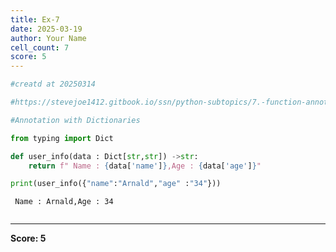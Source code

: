 ```yaml
---
title: Ex-7
date: 2025-03-19
author: Your Name
cell_count: 7
score: 5
---
```


```python
#creatd at 20250314
```


```python
#https://stevejoe1412.gitbook.io/ssn/python-subtopics/7.-function-annotations
```


```python
#Annotation with Dictionaries
```


```python
from typing import Dict
```


```python
def user_info(data : Dict[str,str]) ->str:
    return f" Name : {data['name']},Age : {data['age']}"
```


```python
print(user_info({"name":"Arnald","age" :"34"}))
```

     Name : Arnald,Age : 34



```python

```


---
**Score: 5**